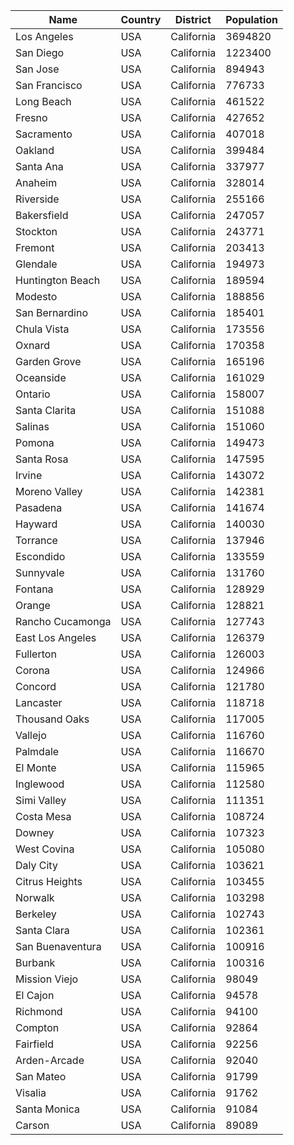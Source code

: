 | Name | Country | District | Population |
| --- | --- | --- | --- |
| Los Angeles | USA | California | 3694820 |  |
| San Diego | USA | California | 1223400 |  |
| San Jose | USA | California | 894943 |  |
| San Francisco | USA | California | 776733 |  |
| Long Beach | USA | California | 461522 |  |
| Fresno | USA | California | 427652 |  |
| Sacramento | USA | California | 407018 |  |
| Oakland | USA | California | 399484 |  |
| Santa Ana | USA | California | 337977 |  |
| Anaheim | USA | California | 328014 |  |
| Riverside | USA | California | 255166 |  |
| Bakersfield | USA | California | 247057 |  |
| Stockton | USA | California | 243771 |  |
| Fremont | USA | California | 203413 |  |
| Glendale | USA | California | 194973 |  |
| Huntington Beach | USA | California | 189594 |  |
| Modesto | USA | California | 188856 |  |
| San Bernardino | USA | California | 185401 |  |
| Chula Vista | USA | California | 173556 |  |
| Oxnard | USA | California | 170358 |  |
| Garden Grove | USA | California | 165196 |  |
| Oceanside | USA | California | 161029 |  |
| Ontario | USA | California | 158007 |  |
| Santa Clarita | USA | California | 151088 |  |
| Salinas | USA | California | 151060 |  |
| Pomona | USA | California | 149473 |  |
| Santa Rosa | USA | California | 147595 |  |
| Irvine | USA | California | 143072 |  |
| Moreno Valley | USA | California | 142381 |  |
| Pasadena | USA | California | 141674 |  |
| Hayward | USA | California | 140030 |  |
| Torrance | USA | California | 137946 |  |
| Escondido | USA | California | 133559 |  |
| Sunnyvale | USA | California | 131760 |  |
| Fontana | USA | California | 128929 |  |
| Orange | USA | California | 128821 |  |
| Rancho Cucamonga | USA | California | 127743 |  |
| East Los Angeles | USA | California | 126379 |  |
| Fullerton | USA | California | 126003 |  |
| Corona | USA | California | 124966 |  |
| Concord | USA | California | 121780 |  |
| Lancaster | USA | California | 118718 |  |
| Thousand Oaks | USA | California | 117005 |  |
| Vallejo | USA | California | 116760 |  |
| Palmdale | USA | California | 116670 |  |
| El Monte | USA | California | 115965 |  |
| Inglewood | USA | California | 112580 |  |
| Simi Valley | USA | California | 111351 |  |
| Costa Mesa | USA | California | 108724 |  |
| Downey | USA | California | 107323 |  |
| West Covina | USA | California | 105080 |  |
| Daly City | USA | California | 103621 |  |
| Citrus Heights | USA | California | 103455 |  |
| Norwalk | USA | California | 103298 |  |
| Berkeley | USA | California | 102743 |  |
| Santa Clara | USA | California | 102361 |  |
| San Buenaventura | USA | California | 100916 |  |
| Burbank | USA | California | 100316 |  |
| Mission Viejo | USA | California | 98049 |  |
| El Cajon | USA | California | 94578 |  |
| Richmond | USA | California | 94100 |  |
| Compton | USA | California | 92864 |  |
| Fairfield | USA | California | 92256 |  |
| Arden-Arcade | USA | California | 92040 |  |
| San Mateo | USA | California | 91799 |  |
| Visalia | USA | California | 91762 |  |
| Santa Monica | USA | California | 91084 |  |
| Carson | USA | California | 89089 |  |
